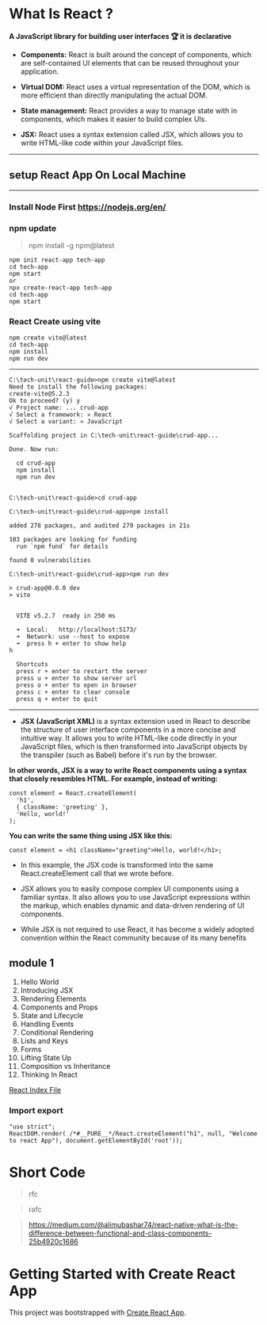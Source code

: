 # What Is React ?

**A JavaScript library for building user interfaces &#127942; it is declarative** 

- **Components:** React is built around the concept of components, which are self-contained UI elements that can be reused throughout your application.

- **Virtual DOM:** React uses a virtual representation of the DOM, which is more efficient than directly manipulating the actual DOM.

- **State management:** React provides a way to manage state with in components, which makes it easier to build complex UIs.

- **JSX:** React uses a syntax extension called JSX, which allows you to write HTML-like code within your JavaScript files.

<hr>

## setup React App On Local Machine 

<hr>

### Install Node First https://nodejs.org/en/

### npm update

> npm install -g npm@latest

```
npm init react-app tech-app
cd tech-app
npm start
or 
npx create-react-app tech-app
cd tech-app
npm start
```

### React Create using vite

```
npm create vite@latest
cd tech-app 
npm install
npm run dev
```
<hr>

```
C:\tech-unit\react-guide>npm create vite@latest
Need to install the following packages:
create-vite@5.2.3
Ok to proceed? (y) y
√ Project name: ... crud-app
√ Select a framework: » React
√ Select a variant: » JavaScript

Scaffolding project in C:\tech-unit\react-guide\crud-app...

Done. Now run:

  cd crud-app
  npm install
  npm run dev


C:\tech-unit\react-guide>cd crud-app

C:\tech-unit\react-guide\crud-app>npm install

added 278 packages, and audited 279 packages in 21s

103 packages are looking for funding
  run `npm fund` for details

found 0 vulnerabilities

C:\tech-unit\react-guide\crud-app>npm run dev

> crud-app@0.0.0 dev
> vite


  VITE v5.2.7  ready in 250 ms

  ➜  Local:   http://localhost:5173/
  ➜  Network: use --host to expose
  ➜  press h + enter to show help
h

  Shortcuts
  press r + enter to restart the server
  press u + enter to show server url
  press o + enter to open in browser
  press c + enter to clear console
  press q + enter to quit
  ```

<hr>





- **JSX (JavaScript XML)** is a syntax extension used in React to describe the structure of user interface components in a more concise and intuitive way. It allows you to write HTML-like code directly in your JavaScript files, which is then transformed into JavaScript objects by the transpiler (such as Babel) before it's run by the browser.

**In other words, JSX is a way to write React components using a syntax that closely resembles HTML. For example, instead of writing:**



```
const element = React.createElement(
  'h1',
  { className: 'greeting' },
  'Hello, world!'
);
```
**You can write the same thing using JSX like this:**

```
const element = <h1 className="greeting">Hello, world!</h1>;
```

- In this example, the JSX code is transformed into the same React.createElement call that we wrote before.

- JSX allows you to easily compose complex UI components using a familiar syntax. It also allows you to use JavaScript expressions within the markup, which enables dynamic and data-driven rendering of UI components.

- While JSX is not required to use React, it has become a widely adopted convention within the React community because of its many benefits






## module 1

1. Hello World
2. Introducing JSX
3. Rendering Elements
4. Components and Props
5. State and Lifecycle
6. Handling Events
7. Conditional Rendering
8. Lists and Keys
9. Forms
10. Lifting State Up
11. Composition vs Inheritance
12. Thinking In React

<a href="root.js">React Index File</a>

### Import export
```
"use strict";
ReactDOM.render( /*#__PURE__*/React.createElement("h1", null, "Welcome to react App"), document.getElementById('root'));
```

# Short Code

> rfc

> rafc



> https://medium.com/@alimubashar74/react-native-what-is-the-difference-between-functional-and-class-components-25b4920c1686





# Getting Started with Create React App

This project was bootstrapped with [Create React App](https://github.com/facebook/create-react-app).


